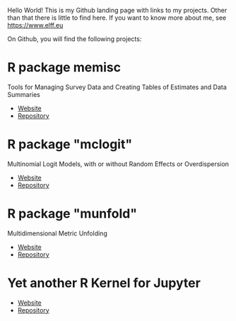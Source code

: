 Hello World! This is my Github landing page with links to my projects. Other than that there is little to find here. If you want to know more about me, see https://www.elff.eu

On Github, you will find the following projects:

# R package memisc
Tools for Managing Survey Data and Creating Tables of Estimates and Data Summaries
- [Website](https://melff.github.io/memisc/)
- [Repository](https://github.com/melff/memisc/)

# R package "mclogit"
Multinomial Logit Models, with or without Random Effects or Overdispersion
- [Website](https://melff.github.io/mclogit/)
- [Repository](https://github.com/melff/mclogit/)

# R package "munfold"
Multidimensional Metric Unfolding
- [Website](https://melff.github.io/munfold/)
- [Repository](https://github.com/melff/munfold/)

# Yet another R Kernel for Jupyter
- [Website](https://melff.github.io/RKernel/)
- [Repository](https://github.com/melff/RKernel/)

